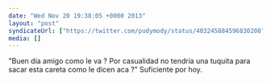 ```yaml
---
date: "Wed Nov 20 19:38:05 +0000 2013"
layout: "post"
syndicateUrl: ["https://twitter.com/pudymody/status/403245884596830208"]
media: []
---
```

"Buen dia amigo como le va ? Por casualidad no tendria una tuquita para sacar esta careta como le dicen aca ?" Suficiente por hoy.